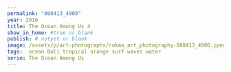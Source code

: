 ```yaml
---
permalink: "080413_4900"
year: 2016
title: The Ocean Among Us 4
show_in_home: #true or blank
publish: # notyet or blank
image: /assets/p/art-photographs/rokma_art_photography-080413_4900.jpeg
tags:  ocean Bali tropical orange surf waves water
serie: The Ocean Among Us
---
```

